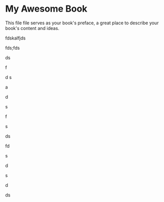 # My Awesome Book

This file file serves as your book's preface, a great place to describe your book's content and ideas.









fdskalfjds



fds;fds



 

ds

f

d s

a

 

d

s 

f

s

 

ds

 fd

s

 d

s

 d

 ds



